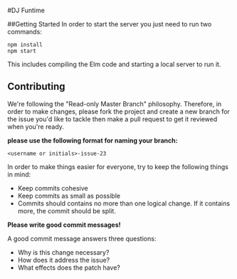 #DJ Funtime

##Getting Started
In order to start the server you just need to run two commands:
```
npm install
npm start
```
This includes compiling the Elm code and starting a local server to run it.

## Contributing
We're following the "Read-only Master Branch" philosophy. Therefore, in order to make changes, please fork the project and create a new branch for the issue you'd like to tackle then make a pull request to get it reviewed when you're ready.

**please use the following format for naming your branch:**
```
<username or initials>-issue-23
```

In order to make things easier for everyone, try to keep the following things in mind:
- Keep commits cohesive
- Keep commits as small as possible
- Commits should contains no more than one logical change. If it contains more, the commit should be split.

**Please write good commit messages!**

A good commit message answers three questions:
- Why is this change necessary?
- How does it address the issue?
- What effects does the patch have?
